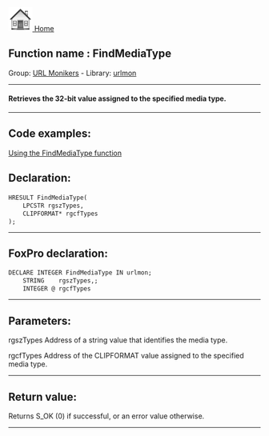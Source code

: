 [<img src="../../images/home.png"> Home ](https://github.com/VFPX/Win32API)  

## Function name : FindMediaType
Group: [URL Monikers](../../functions_group.md#URL_Monikers)  -  Library: [urlmon](../../libraries.md#urlmon)  
***  


#### Retrieves the 32-bit value assigned to the specified media type.
***  


## Code examples:
[Using the FindMediaType function](../../samples/sample_297.md)  

## Declaration:
```foxpro  
HRESULT FindMediaType(
	LPCSTR rgszTypes,
	CLIPFORMAT* rgcfTypes
);  
```  
***  


## FoxPro declaration:
```foxpro  
DECLARE INTEGER FindMediaType IN urlmon;
	STRING    rgszTypes,;
	INTEGER @ rgcfTypes  
```  
***  


## Parameters:
rgszTypes
Address of a string value that identifies the media type. 

rgcfTypes
Address of the CLIPFORMAT value assigned to the specified media type.   
***  


## Return value:
Returns S_OK (0) if successful, or an error value otherwise.
  
***  

